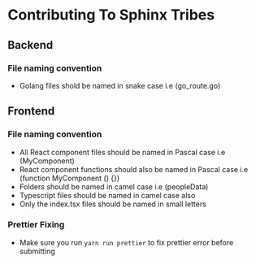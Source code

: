 # Contributing To Sphinx Tribes

## Backend

### File naming convention

- Golang files shold be named in snake case i.e (go_route.go)

## Frontend

### File naming convention

- All React component files should be named in Pascal case i.e (MyComponent)
- React component functions should also be named in Pascal case i.e (function MyComponent () {})
- Folders should be named in camel case i.e (peopleData)
- Typescript files should be named in camel case also
- Only the index.tsx files should be named in small letters

### Prettier Fixing

- Make sure you run ```yarn run prettier``` to fix prettier error before submitting
